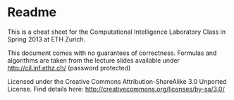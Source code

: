 # Readme

This is a cheat sheet for the Computational Intelligence Laboratory Class in Spring 2013 at ETH Zurich.

This document comes with no guarantees of correctness. Formulas and algorithms are taken from the lecture slides available under http://cil.inf.ethz.ch/ (password protected)

Licensed under the Creative Commons Attribution-ShareAlike 3.0 Unported License.
Find details here: http://creativecommons.org/licenses/by-sa/3.0/
